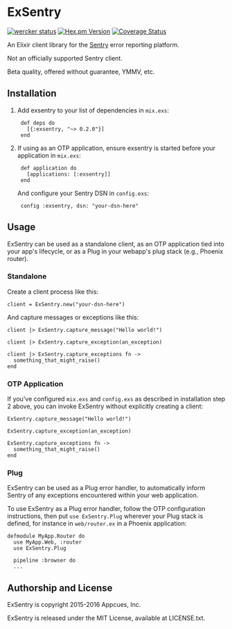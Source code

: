 # ExSentry

[![wercker status](https://app.wercker.com/status/e3f67da2ef0e409a62bb6bd65a50e7d7/s/master "wercker status")](https://app.wercker.com/project/bykey/e3f67da2ef0e409a62bb6bd65a50e7d7)
[![Hex.pm Version](http://img.shields.io/hexpm/v/exsentry.svg?style=flat)](https://hex.pm/packages/exsentry)
[![Coverage Status](https://coveralls.io/repos/appcues/exsentry/badge.svg?branch=&service=github)](https://coveralls.io/github/appcues/exsentry?branch=)

An Elixir client library for the [Sentry](https://getsentry.com) error
reporting platform.

Not an officially supported Sentry client.

Beta quality, offered without guarantee, YMMV, etc.


## Installation

1. Add exsentry to your list of dependencies in `mix.exs`:

        def deps do
          [{:exsentry, "~> 0.2.0"}]
        end

2. If using as an OTP application, ensure exsentry is started
   before your application in `mix.exs`:

        def application do
          [applications: [:exsentry]]
        end

   And configure your Sentry DSN in `config.exs`:

        config :exsentry, dsn: "your-dsn-here"


## Usage

ExSentry can be used as a standalone client, as an OTP application tied
into your app's lifecycle, or as a Plug in your webapp's plug stack (e.g.,
Phoenix router).

### Standalone

Create a client process like this:

    client = ExSentry.new("your-dsn-here")

And capture messages or exceptions like this:

    client |> ExSentry.capture_message("Hello world!")

    client |> ExSentry.capture_exception(an_exception)

    client |> ExSentry.capture_exceptions fn ->
      something_that_might_raise()
    end


### OTP Application

If you've configured `mix.exs` and `config.exs` as described in
installation step 2 above, you can invoke ExSentry without
explicitly creating a client:

    ExSentry.capture_message("Hello world!")

    ExSentry.capture_exception(an_exception)

    ExSentry.capture_exceptions fn ->
      something_that_might_raise()
    end


### Plug

ExSentry can be used as a Plug error handler, to automatically inform
Sentry of any exceptions encountered within your web application.

To use ExSentry as a Plug error handler, follow the OTP configuration
instructions, then put `use ExSentry.Plug` wherever your Plug stack is
defined, for instance in `web/router.ex` in a Phoenix application:

    defmodule MyApp.Router do
      use MyApp.Web, :router
      use ExSentry.Plug

      pipeline :browser do
      ...


## Authorship and License

ExSentry is copyright 2015-2016 Appcues, Inc.

ExSentry is released under the MIT License, available at LICENSE.txt.

